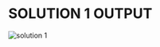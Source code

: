 #  SOLUTION 1 OUTPUT
![solution 1](https://github.com/arpita2105/PW_ASSIGNMENT-8/assets/136358528/be2878b6-9902-4bc3-9762-da274b25e258)

